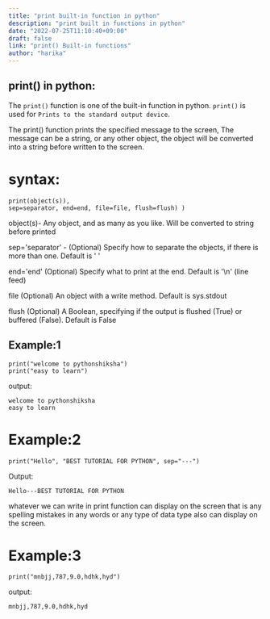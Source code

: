 ```yaml
---
title: "print built-in function in python"
description: "print built in functions in python"
date: "2022-07-25T11:10:40+09:00"
draft: false
link: "print() Built-in functions"
author: "harika"
---
```


## print() in python:
The `print()` function is one of the built-in function in python.
`print()` is used for `Prints to the standard output device`.

The print() function prints the specified message to the screen,
The message can be a string, or any other object, the object will be converted into a string before written to the screen.

# syntax:
```
print(object(s)), 
sep=separator, end=end, file=file, flush=flush) )
```
object(s)- Any object, 
and as many as you like. Will be converted to string before printed

sep='separator' - (Optional)
Specify how to separate the objects, if there is more than one. Default is ' '

end='end' (Optional) 
Specify what to print at the end. Default is '\n' (line feed)

file (Optional) 
An object with a write method. Default is sys.stdout

flush (Optional) 
A Boolean, specifying if the output is flushed (True) or buffered (False). Default is False

## Example:1
```
print("welcome to pythonshiksha")
print("easy to learn")
```
output:
```
welcome to pythonshiksha
easy to learn
```
# Example:2
```
print("Hello", "BEST TUTORIAL FOR PYTHON", sep="---")
```
Output:
```
Hello---BEST TUTORIAL FOR PYTHON
```
whatever we can write in print function can display on the screen that is any spelling mistakes in any words or any type of data type also can display on the screen.

# Example:3
```
print("mnbjj,787,9.0,hdhk,hyd")
```
output:
```
mnbjj,787,9.0,hdhk,hyd
```
